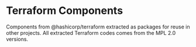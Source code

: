 # Terraform Components

Components from @hashicorp/terraform extracted as packages for reuse in other projects. All extracted Terraform codes comes from the MPL 2.0 versions.
